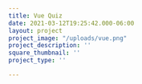 ```yaml
---
title: Vue Quiz
date: 2021-03-12T19:25:42.000-06:00
layout: project
project_image: "/uploads/vue.png"
project_description: ''
square_thumbnail: ''
project_type: ''

---
```

